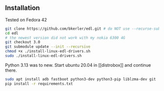 ## Installation 

Tested on Fedora 42

```bash
git clone https://github.com/bkerler/edl.git # do NOT use --recurse-submodules
cd edl
# the newest version did not work with my nokia 6300 4G
git checkout 3.0
git submodule update --init --recursive
chmod +x ./install-linux-edl-drivers.sh
sudo ./install-linux-edl-drivers.sh
```

Python 3.13 was to new. Start ubuntu 20.04 in [[distrobox]] and continue there.

```bash
sudo apt install adb fastboot python3-dev python3-pip liblzma-dev git
pip install -r requirements.txt
```

